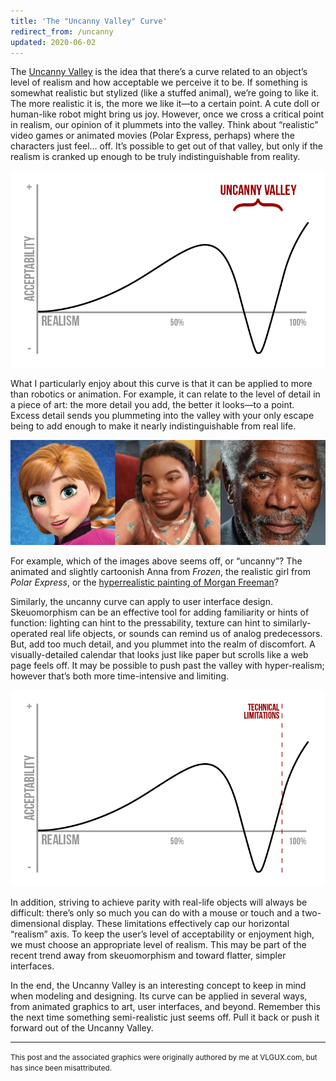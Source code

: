 ```yaml
---
title: 'The "Uncanny Valley" Curve'
redirect_from: /uncanny
updated: 2020-06-02
---
```


The [Uncanny Valley](https://en.wikipedia.org/wiki/Uncanny_valley) is the idea that there’s a curve related to an object’s level of realism and how acceptable we perceive it to be. If something is somewhat realistic but stylized (like a stuffed animal), we’re going to like it. The more realistic it is, the more we like it—to a certain point. A cute doll or human-like robot might bring us joy. However, once we cross a critical point in realism, our opinion of it plummets into the valley. Think about “realistic” video games or animated movies (Polar Express, perhaps) where the characters just feel… off. It’s possible to get out of that valley, but only if the realism is cranked up enough to be truly indistinguishable from reality.

![The Uncanny Valley Curve](/images/blog/the-uncanny-valley-curve/valley.png)

What I particularly enjoy about this curve is that it can be applied to more than robotics or animation. For example, it can relate to the level of detail in a piece of art: the more detail you add, the better it looks—to a point. Excess detail sends you plummeting into the valley with your only escape being to add enough to make it nearly indistinguishable from real life.

![Examples from Frozen, Polar Express, and a drawing of Morgan Freeman](/images/blog/the-uncanny-valley-curve/examples.jpg)

For example, which of the images above seems off, or “uncanny”? The animated and slightly cartoonish Anna from _Frozen_, the realistic girl from _Polar Express_, or the [hyperrealistic painting of Morgan Freeman](http://www.kylelambert.co.uk/gallery/morgan-freeman/photorealistic/)?

Similarly, the uncanny curve can apply to user interface design. Skeuomorphism can be an effective tool for adding familiarity or hints of function: lighting can hint to the pressability, texture can hint to similarly-operated real life objects, or sounds can remind us of analog predecessors. But, add too much detail, and you plummet into the realm of discomfort. A visually-detailed calendar that looks just like paper but scrolls like a web page feels off. It may be possible to push past the valley with hyper-realism; however that’s both more time-intensive and limiting.

![Annotated Uncanny Curve with Technical Limitations marked near the end of the valley](/images/blog/the-uncanny-valley-curve/limitations.png)

In addition, striving to achieve parity with real-life objects will always be difficult: there’s only so much you can do with a mouse or touch and a two-dimensional display. These limitations effectively cap our horizontal “realism” axis. To keep the user’s level of acceptability or enjoyment high, we must choose an appropriate level of realism. This may be part of the recent trend away from skeuomorphism and toward flatter, simpler interfaces.

In the end, the Uncanny Valley is an interesting concept to keep in mind when modeling and designing. Its curve can be applied in several ways, from animated graphics to art, user interfaces, and beyond. Remember this the next time something semi-realistic just seems off. Pull it back or push it forward out of the Uncanny Valley.

---

<small>This post and the associated graphics were originally authored by me at VLGUX.com, but has since been misattributed.</small>
